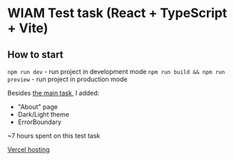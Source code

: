 # WIAM Test task (React + TypeScript + Vite)

## How to start

`npm run dev` - run project in development mode
`npm run build && npm run preview` - run project in production mode

Besides [the main task](https://drive.google.com/file/d/15iUFvEGMVJJaln9RK0tHnyYj5Ii9ZQ8o/view), I added:

- "About" page
- Dark/Light theme
- ErrorBoundary

~7 hours spent on this test task

[Vercel hosting](https://wiam-test-task-vert.vercel.app/)
